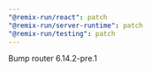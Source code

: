 ```yaml
---
"@remix-run/react": patch
"@remix-run/server-runtime": patch
"@remix-run/testing": patch
---
```


Bump router 6.14.2-pre.1

